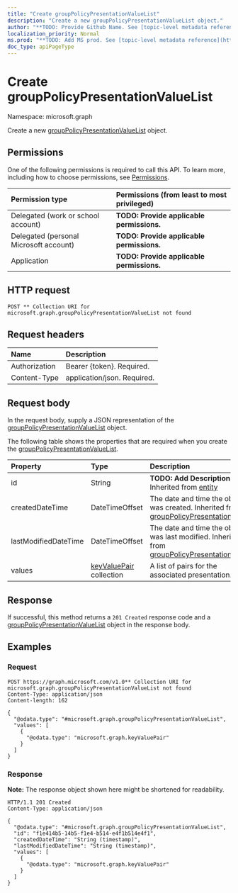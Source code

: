 ```yaml
---
title: "Create groupPolicyPresentationValueList"
description: "Create a new groupPolicyPresentationValueList object."
author: "**TODO: Provide Github Name. See [topic-level metadata reference](https://msgo.azurewebsites.net/add/document/guidelines/metadata.html#topic-level-metadata)**"
localization_priority: Normal
ms.prod: "**TODO: Add MS prod. See [topic-level metadata reference](https://msgo.azurewebsites.net/add/document/guidelines/metadata.html#topic-level-metadata)**"
doc_type: apiPageType
---
```


# Create groupPolicyPresentationValueList
Namespace: microsoft.graph



Create a new [groupPolicyPresentationValueList](../resources/grouppolicypresentationvaluelist.md) object.

## Permissions
One of the following permissions is required to call this API. To learn more, including how to choose permissions, see [Permissions](/graph/permissions-reference).

|Permission type|Permissions (from least to most privileged)|
|:---|:---|
|Delegated (work or school account)|**TODO: Provide applicable permissions.**|
|Delegated (personal Microsoft account)|**TODO: Provide applicable permissions.**|
|Application|**TODO: Provide applicable permissions.**|

## HTTP request

<!-- {
  "blockType": "ignored"
}
-->
``` http
POST ** Collection URI for microsoft.graph.groupPolicyPresentationValueList not found
```

## Request headers
|Name|Description|
|:---|:---|
|Authorization|Bearer {token}. Required.|
|Content-Type|application/json. Required.|

## Request body
In the request body, supply a JSON representation of the [groupPolicyPresentationValueList](../resources/grouppolicypresentationvaluelist.md) object.

The following table shows the properties that are required when you create the [groupPolicyPresentationValueList](../resources/grouppolicypresentationvaluelist.md).

|Property|Type|Description|
|:---|:---|:---|
|id|String|**TODO: Add Description** Inherited from [entity](../resources/entity.md)|
|createdDateTime|DateTimeOffset|The date and time the object was created. Inherited from [groupPolicyPresentationValue](../resources/grouppolicypresentationvalue.md)|
|lastModifiedDateTime|DateTimeOffset|The date and time the object was last modified. Inherited from [groupPolicyPresentationValue](../resources/grouppolicypresentationvalue.md)|
|values|[keyValuePair](../resources/keyvaluepair.md) collection|A list of pairs for the associated presentation.|



## Response

If successful, this method returns a `201 Created` response code and a [groupPolicyPresentationValueList](../resources/grouppolicypresentationvaluelist.md) object in the response body.

## Examples

### Request
<!-- {
  "blockType": "request",
  "name": "create_grouppolicypresentationvaluelist_from_"
}
-->
``` http
POST https://graph.microsoft.com/v1.0** Collection URI for microsoft.graph.groupPolicyPresentationValueList not found
Content-Type: application/json
Content-length: 162

{
  "@odata.type": "#microsoft.graph.groupPolicyPresentationValueList",
  "values": [
    {
      "@odata.type": "microsoft.graph.keyValuePair"
    }
  ]
}
```


### Response
**Note:** The response object shown here might be shortened for readability.
<!-- {
  "blockType": "response",
  "truncated": true,
  "@odata.type": "microsoft.graph.groupPolicyPresentationValueList"
}
-->
``` http
HTTP/1.1 201 Created
Content-Type: application/json

{
  "@odata.type": "#microsoft.graph.groupPolicyPresentationValueList",
  "id": "f1e414b5-14b5-f1e4-b514-e4f1b514e4f1",
  "createdDateTime": "String (timestamp)",
  "lastModifiedDateTime": "String (timestamp)",
  "values": [
    {
      "@odata.type": "microsoft.graph.keyValuePair"
    }
  ]
}
```

